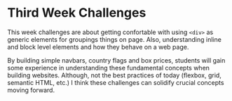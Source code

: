 # Third Week Challenges
This week challenges are about getting confortable with using `<div>` as generic elements for groupings things on page. Also, understanding inline and block level elements and how they behave on a web page.

By building simple navbars, country flags and box prices, students will gain some experience in understanding these fundamental concepts when building websites. Although, not the best practices of today (flexbox, grid, semantic HTML, etc.) I think these challenges can solidify crucial concepts moving forward.